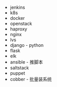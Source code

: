 - jenkins
- k8s
- docker
- openstack
- haproxy
- nginx
- lvs
- django - python
- flask
- elk
- ansible - 推脚本
- saltstack
- puppet
- cobber - 批量装系统
